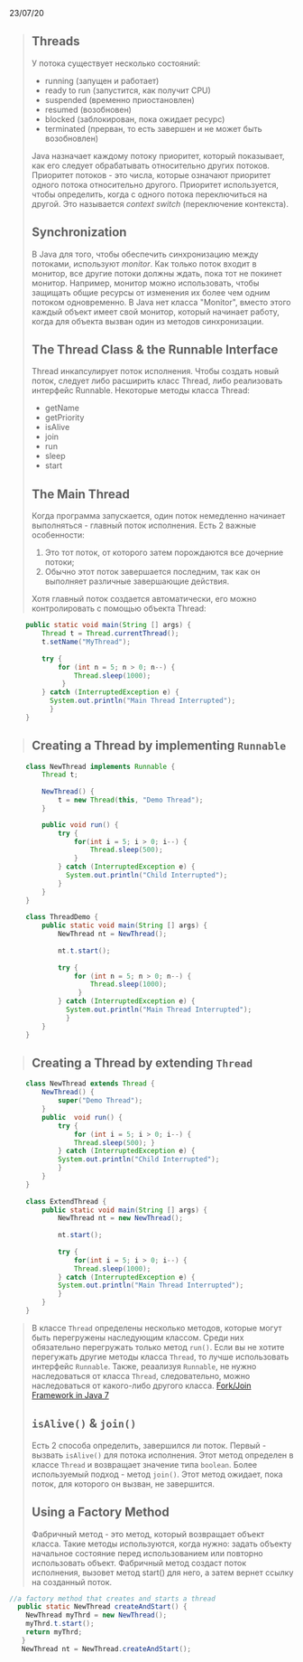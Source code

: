 23/07/20
>## Threads
>У потока существует несколько состояний:
> - running (запущен и работает)
> - ready to run (запустится, как получит CPU)
> - suspended (временно приостановлен)
> - resumed (возобновен)
> - blocked (заблокирован, пока ожидает ресурс)
> - terminated (прерван, то есть завершен и не может быть возобновлен)
>
> Java назначает каждому потоку приоритет, который показывает, как его следует обрабатывать относительно других потоков. Приоритет потоков - это числа, которые означают приоритет одного потока относительно другого. Приоритет используется, чтобы определить, когда с одного потока переключиться на другой. Это называется *context switch* (переключение контекста). 
>## Synchronization
>В Java для того, чтобы обеспечить синхронизацию между потоками, используют *monitor*. Как только поток входит в монитор, все другие потоки должны ждать, пока тот не покинет монитор. Например, монитор можно использовать, чтобы защищать общие ресурсы от изменения их более чем одним потоком одновременно. 
>В Java нет класса "Monitor", вместо этого каждый объект имеет свой монитор, который начинает работу, когда для объекта вызван один из методов синхронизации. 
>## The Thread Class & the Runnable Interface
>Thread инкапсулирует поток исполнения. Чтобы создать новый поток, следует либо расширить класс Thread, либо реализовать интерфейс Runnable.
>Некоторые методы класса Thread:
> - getName
> - getPriority
> - isAlive
> - join
> - run
> - sleep
> - start
> 
>## The Main Thread
>Когда программа запускается, один поток немедленно начинает выполняться - главный поток исполнения. Есть 2 важные особенности:
> 1. Это тот поток, от которого затем порождаются все дочерние потоки;
> 2. Обычно этот поток завершается последним, так как он выполняет различные завершающие действия.
>
>Хотя главный поток создается автоматически, его можно контролировать с помощью объекта Thread:
```java
    public static void main(String [] args) {
	    Thread t = Thread.currentThread();
	    t.setName("MyThread");
    
	    try {
		    for (int n = 5; n > 0; n--) {
			    Thread.sleep(1000);
			 }
		} catch (InterruptedException e) {
		  System.out.println("Main Thread Interrupted");
		  }
	}
```
>## Creating a Thread by implementing `Runnable`
```java
    class NewThread implements Runnable {
    	Thread t;
    	
    	NewThread() {
	    	t = new Thread(this, "Demo Thread");
    	}

	    public void run() {
			try {
				for(int i = 5; i > 0; i--) {
					Thread.sleep(500);
				}
			} catch (InterruptedException e) {
			  System.out.println("Child Interrupted");
			}
		}
	}
	
	class ThreadDemo {
		public static void main(String [] args) {
			NewThread nt = NewThread();
			
			nt.t.start();
	    
		    try {
			    for (int n = 5; n > 0; n--) {
				    Thread.sleep(1000);
				 }
			} catch (InterruptedException e) {
			  System.out.println("Main Thread Interrupted");
			  }
		}
	}
```
>## Creating a Thread by extending `Thread`
```java
    class NewThread extends Thread {
    	NewThread() {
    		super("Demo Thread");
    	}
    	public  void run() {
    		try {
    			for (int i = 5; i > 0; i--) {
    			Thread.sleep(500); }
    		} catch (InterruptedException е) {
    		System.out.println("Child Interrupted");
    		}
    	}
    }
    
    class ExtendThread {
    	public static void main(String [] args) {
    		NewThread nt = new NewThread();
    		
    		nt.start();
    		
    		try {
    			for(int i = 5; i > 0; i--) {
    			Thread.sleep(1000);
    		} catch (InterruptedException е) {
    		System.out.println("Main Thread Interrupted");
    		}
    	}
    }
```
> В классе `Thread` определены несколько методов, которые могут быть перегружены наследующим классом. Среди них обязательно перегружать только метод `run()`. Если вы не хотите перегужать другие методы класса `Thread`, то лучше использовать интерфейс `Runnable`. Также, реаализуя `Runnable`, не нужно наследоваться от класса `Thread`, следовательно, можно наследоваться от какого-либо другого класса. 
>[Fork/Join Framework in Java 7](https://habr.com/ru/post/128985/)
>## `isAlive()` & `join()`
>Есть 2 способа определить, завершился ли поток. Первый - вызвать `isAlive()` для потока исполнения. Этот метод определен в классе `Thread` и возвращает значение типа `boolean`. Более используемый подход - метод `join()`. Этот метод ожидает, пока поток, для которого он вызван, не завершится. 
>## Using a Factory Method
>Фабричный метод - это метод, который возвращает объект класса. Такие методы используются, когда нужно: задать объекту начальное состояние перед использованием или повторно использовать объект. Фабричный метод создаст поток исполнения, вызовет метод start() для него, а затем вернет ссылку на созданный поток. 
>
```java
//a factory method that creates and starts a thread
  public static NewThread createAndStart() {
   	NewThread myThrd = new NewThread();
   	myThrd.t.start();
   	return myThrd;
   }
   NewThread nt = NewThread.createAndStart();
```
<!--stackedit_data:
eyJoaXN0b3J5IjpbMTQ0OTIwMDE0NywxODg2MzEzMjA4XX0=
-->